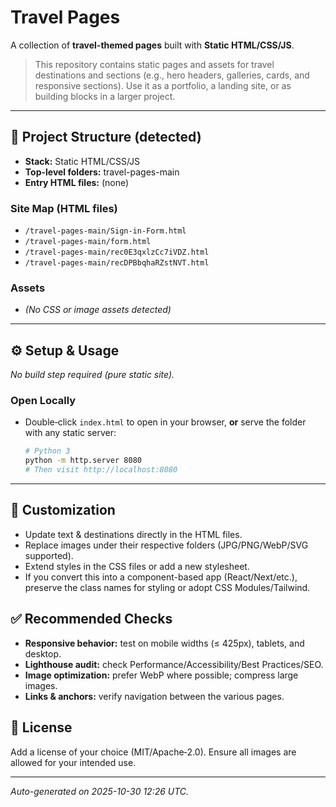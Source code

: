# Travel Pages

A collection of **travel-themed pages** built with **Static HTML/CSS/JS**.

> This repository contains static pages and assets for travel destinations and sections (e.g., hero headers, galleries, cards, and responsive sections). Use it as a portfolio, a landing site, or as building blocks in a larger project.

---

## 📁 Project Structure (detected)
- **Stack:** Static HTML/CSS/JS
- **Top-level folders:** travel-pages-main
- **Entry HTML files:** (none)

### Site Map (HTML files)
- `/travel-pages-main/Sign-in-Form.html`
- `/travel-pages-main/form.html`
- `/travel-pages-main/rec0E3qxlzCc7iVDZ.html`
- `/travel-pages-main/recDPBbqhaRZstNVT.html`

### Assets
- *(No CSS or image assets detected)*

---

## ⚙️ Setup & Usage

_No build step required (pure static site)._

### Open Locally
- Double‑click `index.html` to open in your browser, **or** serve the folder with any static server:
  ```bash
  # Python 3
  python -m http.server 8080
  # Then visit http://localhost:8080
  ```

---

## 🧩 Customization
- Update text & destinations directly in the HTML files.
- Replace images under their respective folders (JPG/PNG/WebP/SVG supported).
- Extend styles in the CSS files or add a new stylesheet.
- If you convert this into a component-based app (React/Next/etc.), preserve the class names for styling or adopt CSS Modules/Tailwind.

## ✅ Recommended Checks
- **Responsive behavior:** test on mobile widths (≤ 425px), tablets, and desktop.
- **Lighthouse audit:** check Performance/Accessibility/Best Practices/SEO.
- **Image optimization:** prefer WebP where possible; compress large images.
- **Links & anchors:** verify navigation between the various pages.

## 📄 License
Add a license of your choice (MIT/Apache‑2.0). Ensure all images are allowed for your intended use.

---

*Auto-generated on 2025-10-30 12:26 UTC.*
